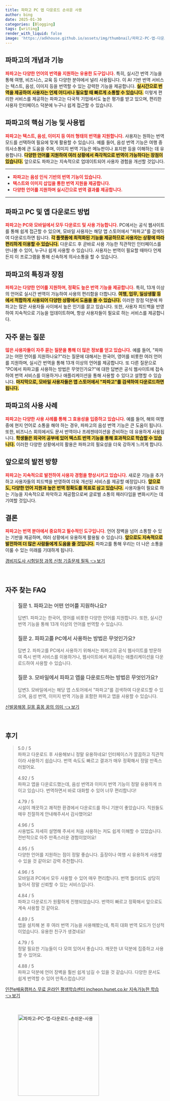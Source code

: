 ```yaml
---
title: 파파고 PC 앱 다운로드 손쉬운 사용
author: bing
date: 2025-01-30
categories: [Blogging]
tags: [writing]
render_with_liquid: false
image: 'https://adkhouse.github.io/assets/img/thumbnail/파파고-PC-앱-다운로드-손쉬운-사용.webp'
---
```



<h2 id='파파고의 개념과 기능'>파파고의 개념과 기능</h2>

<p><b><span style="color: #ee2323;">파파고는 다양한 언어의 번역을 지원하는 유용한 도구입니다.</span></b> 특히, 실시간 번역 기능을 통해 여행, 비즈니스, 교육 등 다양한 분야에서 널리 사용됩니다. 이 AI 기반 번역 서비스는 텍스트, 음성, 이미지 등을 번역할 수 있는 강력한 기능을 제공합니다. <b><span style="background-color: #ffe066;">실시간으로 번역을 제공하여 사용자는 언제 어디서나 필요할 때 빠르게 소통할 수 있습니다.</span></b> 이렇게 편리한 서비스를 제공하는 파파고는 다국적 기업에서도 높은 평가를 받고 있으며, 편리한 사용자 인터페이스 덕분에 누구나 쉽게 접근할 수 있습니다.</p>

<h2 id='파파고의 핵심 기능 및 사용법'>파파고의 핵심 기능 및 사용법</h2>

<p><b><span style="color: #ee2323;">파파고는 텍스트, 음성, 이미지 등 여러 형태의 번역을 지원합니다.</span></b> 사용자는 원하는 번역 모드를 선택하여 필요에 맞게 활용할 수 있습니다. 예를 들어, 음성 번역 기능은 여행 중 의사소통에 큰 도움을 주며, 이미지 번역 기능은 메뉴판이나 표지판 등을 이해하는 데 유용합니다. <b><span style="background-color: #ffe066;">다양한 언어를 지원하여 여러 상황에서 즉각적으로 번역이 가능하다는 장점이 있습니다.</span></b> 앞으로도 파파고는 지속적으로 업데이트되어 사용자 경험을 개선할 것입니다.</p>

<hr />

<ul>
    <li><b><span style="color: #ee2323;">파파고는 음성 인식 기반의 번역 기능이 있습니다.</span></b></li>
    <li><b><span style="color: #ee2323;">텍스트와 이미지 삽입을 통한 번역 지원을 제공합니다.</span></b></li>
    <li><b><span style="color: #ee2323;">다양한 언어를 지원하며 실시간으로 번역 결과를 제공합니다.</span></b></li>
</ul>

<hr />

<h2 id='파파고 PC 및 앱 다운로드 방법'>파파고 PC 및 앱 다운로드 방법</h2>

<p><b><span style="color: #ee2323;">파파고는 PC와 모바일에서 모두 다운로드 및 사용 가능합니다.</span></b> PC에서는 공식 웹사이트를 통해 쉽게 접근할 수 있으며, 모바일 사용자는 해당 앱 스토어에서 "파파고"를 검색하여 다운로드하면 됩니다. <b><span style="background-color: #ffe066;">각 플랫폼에 최적화된 기능을 제공하므로 사용자는 상황에 따라 편리하게 이용할 수 있습니다.</span></b> 다운로드 후 곧바로 사용 가능한 직관적인 인터페이스를 만나볼 수 있어, 누구나 쉽게 사용할 수 있습니다. 사용자는 번역이 필요할 때마다 언제든지 이 프로그램을 통해 신속하게 의사소통을 할 수 있습니다.</p>

<h2 id='파파고의 특징과 장점'>파파고의 특징과 장점</h2>

<p><b><span style="color: #ee2323;">파파고는 다양한 언어를 지원하며, 정확도 높은 번역 기능을 제공합니다.</span></b> 특히, 13개 이상의 언어로 실시간 번역이 가능하여 사용의 편리함을 더합니다. <b><span style="background-color: #ffe066;">여행, 업무, 일상생활 등에서 적합하게 사용되어 다양한 상황에서 도움을 줄 수 있습니다.</span></b> 이러한 장점 덕분에 파파고는 많은 사용자들 사이에서 높은 인기를 끌고 있습니다. 또한, 사용자 피드백을 반영하여 지속적으로 기능을 업데이트하며, 항상 사용자들이 필요로 하는 서비스를 제공합니다.</p>

<h2 id='자주 묻는 질문'>자주 묻는 질문</h2>

<p><b><span style="color: #ee2323;">많은 사용자들이 자주 묻는 질문을 통해 더 많은 정보를 얻고 있습니다.</span></b> 예를 들어, "파파고는 어떤 언어를 지원하나요?"라는 질문에 대해서는 한국어, 영어를 비롯한 여러 언어를 지원하며, 실시간 번역을 통해 13개 이상의 언어를 제공합니다. 또 다른 질문으로 "PC에서 파파고를 사용하는 방법은 무엇인가요?"에 대한 답변은 공식 웹사이트에 접속하여 번역 서비스를 이용하거나 애플리케이션을 통해 사용할 수 있다고 설명할 수 있습니다. <b><span style="background-color: #ffe066;">마지막으로, 모바일 사용자들은 앱 스토어에서 "파파고"를 검색하여 다운로드하면 됩니다.</span></b></p>

<h2 id='파파고의 사용 사례'>파파고의 사용 사례</h2>

<p><b><span style="color: #ee2323;">파파고는 다양한 사용 사례를 통해 그 효용성을 입증하고 있습니다.</span></b> 예를 들어, 해외 여행 중에 현지 언어로 소통을 해야 하는 경우, 파파고의 음성 번역 기능은 큰 도움이 됩니다. 또한, 비즈니스 회의에서도 문서 번역이나 프레젠테이션을 준비하는 데 유용하게 사용됩니다. <b><span style="background-color: #ffe066;">학생들은 외국어 공부에 있어 텍스트 번역 기능을 통해 효과적으로 학습할 수 있습니다.</span></b> 이러한 다양한 상황에서의 활용은 파파고의 필요성을 더욱 강하게 느끼게 합니다.</p>

<h2 id='앞으로의 발전 방향'>앞으로의 발전 방향</h2>

<p><b><span style="color: #ee2323;">파파고는 지속적으로 발전하여 사용자 경험을 향상시키고 있습니다.</span></b> 새로운 기능을 추가하고 사용자들의 피드백을 반영하여 더욱 개선된 서비스를 제공할 예정입니다. <b><span style="background-color: #ffe066;">앞으로도, 다양한 언어 지원과 높은 번역 정확도를 목표로 삼고 있습니다.</span></b> 사용자들이 필요로 하는 기능을 지속적으로 파악하고 제공함으로써 글로벌 소통의 패러다임을 변화시키는 데 기여할 것입니다.</p>

<h2 id='결론'>결론</h2>

<p><b><span style="color: #ee2323;">파파고는 번역 분야에서 중요하고 필수적인 도구입니다.</span></b> 언어 장벽을 넘어 소통할 수 있는 기반을 제공하며, 여러 상황에서 유용하게 활용될 수 있습니다. <b><span style="background-color: #ffe066;">앞으로도 지속적으로 발전하여 더 많은 사람들에게 도움을 줄 것입니다.</span></b> 파파고를 통해 우리는 더 나은 소통을 이룰 수 있는 미래를 기대하게 됩니다.</p>


<p><a class="click-button" title="경비지도사 시험일정 과목 신청 기출문제 필독" href="https://adkhouse.github.io/posts/%EA%B2%BD%EB%B9%84%EC%A7%80%EB%8F%84%EC%82%AC-%EC%8B%9C%ED%97%98%EC%9D%BC%EC%A0%95-%EA%B3%BC%EB%AA%A9-%EC%8B%A0%EC%B2%AD-%EA%B8%B0%EC%B6%9C%EB%AC%B8%EC%A0%9C-%ED%95%84%EB%8F%85/" rel="dofollow">경비지도사 시험일정 과목 신청 기출문제 필독 👈 보기</a></p><br>
<h2 id='자주_찾는_FAQ'>자주 찾는 FAQ</h2>
<div itemscope="" itemtype="https://schema.org/FAQPage"> 
<blockquote> 
<div itemscope="" itemprop="mainEntity" itemtype="https://schema.org/Question"> 
<h3 itemprop="name">질문 1. 파파고는 어떤 언어를 지원하나요?</h3> 
<div itemscope="" itemprop="acceptedAnswer" itemtype="https://schema.org/Answer"> 
<span itemprop="text"> 
<p>답변1. 파파고는 한국어, 영어를 비롯한 다양한 언어를 지원합니다. 또한, 실시간 번역 기능을 통해 13개 이상의 언어를 번역할 수 있습니다.</p> 
</span> 
</div> 
</div> 

<div itemscope="" itemprop="mainEntity" itemtype="https://schema.org/Question"> 
<h3 itemprop="name">질문 2. 파파고를 PC에서 사용하는 방법은 무엇인가요?</h3> 
<div itemscope="" itemprop="acceptedAnswer" itemtype="https://schema.org/Answer"> 
<span itemprop="text"> 
<p>답변 2. 파파고를 PC에서 사용하기 위해서는 파파고의 공식 웹사이트를 방문하여 즉시 번역 서비스를 이용하거나, 웹사이트에서 제공하는 애플리케이션을 다운로드하여 사용할 수 있습니다.</p> 
</span> 
</div> 
</div> 

<div itemscope="" itemprop="mainEntity" itemtype="https://schema.org/Question"> 
<h3 itemprop="name">질문 3. 모바일에서 파파고 앱을 다운로드하는 방법은 무엇인가요?</h3> 
<div itemscope="" itemprop="acceptedAnswer" itemtype="https://schema.org/Answer"> 
<span itemprop="text"> 
<p>답변3. 모바일에서는 해당 앱 스토어에서 "파파고"를 검색하여 다운로드할 수 있으며, 음성 번역, 이미지 번역 기능을 포함한 파파고 앱을 사용할 수 있습니다.</p> 
</span> 
</div> 
</div> 
</blockquote> 
</div>
<p><a class="click-button" title="신발꿈해몽 길몽 흉몽 꿈의 의미" href="https://adkhouse.github.io/posts/%EC%8B%A0%EB%B0%9C%EA%BF%88%ED%95%B4%EB%AA%BD-%EA%B8%B8%EB%AA%BD-%ED%9D%89%EB%AA%BD-%EA%BF%88%EC%9D%98-%EC%9D%98%EB%AF%B8/" rel="dofollow">신발꿈해몽 길몽 흉몽 꿈의 의미 👈 보기</a></p><br>
<h2 id='후기'>후기</h2>
<div itemscope itemtype="https://schema.org/Product">
  <blockquote>
  <div itemprop="review" itemscope itemtype="https://schema.org/Review">
      <div itemprop="reviewRating" itemscope itemtype="https://schema.org/Rating"> <span itemprop="ratingValue">5.0</span> / <span itemprop="bestRating">5</span> </div>
      <span itemprop="reviewBody">파파고 다운로드 후 사용해보니 정말 유용하네요! 인터페이스가 깔끔하고 직관적이라 사용하기 쉽습니다. 번역 속도도 빠르고 결과가 매우 정확해서 정말 만족스러웠어요.</span>
  </div>
  <br>
  <div itemprop="review" itemscope itemtype="https://schema.org/Review">
      <div itemprop="reviewRating" itemscope itemtype="https://schema.org/Rating"> <span itemprop="ratingValue">4.92</span> / <span itemprop="bestRating">5</span> </div>
      <span itemprop="reviewBody">파파고 앱을 다운로드했는데, 음성 번역과 이미지 번역 기능이 정말 유용하게 쓰이고 있습니다. 번역하면서 바로 대화할 수 있어 너무 편리합니다!</span>
  </div>
  <br>
  <div itemprop="review" itemscope itemtype="https://schema.org/Review">
      <div itemprop="reviewRating" itemscope itemtype="https://schema.org/Rating"> <span itemprop="ratingValue">4.79</span> / <span itemprop="bestRating">5</span> </div>
      <span itemprop="reviewBody">시설이 깨끗하고 쾌적한 환경에서 다운로드를 하니 기분이 좋았습니다. 직원들도 매우 친절하게 안내해주셔서 감사했어요!</span>
  </div>
  <br>
  <div itemprop="review" itemscope itemtype="https://schema.org/Review">
      <div itemprop="reviewRating" itemscope itemtype="https://schema.org/Rating"> <span itemprop="ratingValue">4.96</span> / <span itemprop="bestRating">5</span> </div>
      <span itemprop="reviewBody">사용법도 자세히 설명해 주셔서 처음 사용하는 저도 쉽게 이해할 수 있었습니다. 전반적으로 아주 만족스러운 경험이었어요!</span>
  </div>
  <br>
  <div itemprop="review" itemscope itemtype="https://schema.org/Review">
      <div itemprop="reviewRating" itemscope itemtype="https://schema.org/Rating"> <span itemprop="ratingValue">4.95</span> / <span itemprop="bestRating">5</span> </div>
      <span itemprop="reviewBody">다양한 언어를 지원하는 점이 정말 좋습니다. 출장이나 여행 시 유용하게 사용할 수 있을 것 같아요! 강력 추천합니다.</span>
  </div>
  <br>
  <div itemprop="review" itemscope itemtype="https://schema.org/Review">
      <div itemprop="reviewRating" itemscope itemtype="https://schema.org/Rating"> <span itemprop="ratingValue">4.96</span> / <span itemprop="bestRating">5</span> </div>
      <span itemprop="reviewBody">모바일과 PC에서 모두 사용할 수 있어 매우 편리합니다. 번역 퀄리티도 상당히 높아서 정말 신뢰할 수 있는 서비스입니다.</span>
  </div>
  <br>
  <div itemprop="review" itemscope itemtype="https://schema.org/Review">
      <div itemprop="reviewRating" itemscope itemtype="https://schema.org/Rating"> <span itemprop="ratingValue">4.84</span> / <span itemprop="bestRating">5</span> </div>
      <span itemprop="reviewBody">파파고 다운로드가 원활하게 진행되었습니다. 번역이 빠르고 정확해서 앞으로도 계속 사용할 것 같아요.</span>
  </div>
  <br>
  <div itemprop="review" itemscope itemtype="https://schema.org/Review">
      <div itemprop="reviewRating" itemscope itemtype="https://schema.org/Rating"> <span itemprop="ratingValue">4.89</span> / <span itemprop="bestRating">5</span> </div>
      <span itemprop="reviewBody">앱을 설치해 본 후 여러 번역 기능을 사용해봤는데, 특히 대화 번역 모드가 인상적이었습니다. 유용한 친구가 생겼네요!</span>
  </div>
  <br>
  <div itemprop="review" itemscope itemtype="https://schema.org/Review">
      <div itemprop="reviewRating" itemscope itemtype="https://schema.org/Rating"> <span itemprop="ratingValue">4.79</span> / <span itemprop="bestRating">5</span> </div>
      <span itemprop="reviewBody">정말 필요한 기능들이 다 모여 있어서 좋습니다. 깨끗한 UI 덕분에 집중하고 사용할 수 있어요.</span>
  </div>
  <br>
  <div itemprop="review" itemscope itemtype="https://schema.org/Review">
      <div itemprop="reviewRating" itemscope itemtype="https://schema.org/Rating"> <span itemprop="ratingValue">4.88</span> / <span itemprop="bestRating">5</span> </div>
      <span itemprop="reviewBody">파파고 덕분에 언어 장벽을 훨씬 쉽게 넘길 수 있을 것 같습니다. 다양한 문서도 쉽게 번역할 수 있어 만족스럽습니다!</span>
  </div>
  </blockquote>
</div>
<p><a class="click-button" title="인천e배움캠퍼스 무료 온라인 평생학습센터 incheon.hunet.co.kr 지속가능한 학습" href="https://adkhouse.github.io/posts/%EC%9D%B8%EC%B2%9Ce%EB%B0%B0%EC%9B%80%EC%BA%A0%ED%8D%BC%EC%8A%A4-%EB%AC%B4%EB%A3%8C-%EC%98%A8%EB%9D%BC%EC%9D%B8-%ED%8F%89%EC%83%9D%ED%95%99%EC%8A%B5%EC%84%BC%ED%84%B0-incheon.hunet.co.kr-%EC%A7%80%EC%86%8D%EA%B0%80%EB%8A%A5%ED%95%9C-%ED%95%99%EC%8A%B5/" rel="dofollow">인천e배움캠퍼스 무료 온라인 평생학습센터 incheon.hunet.co.kr 지속가능한 학습 👈 보기</a></p><br>
<figure class="image"><img src="https://adkhouse.github.io/assets/img/thumbnail/파파고-PC-앱-다운로드-손쉬운-사용.webp" alt="파파고-PC-앱-다운로드-손쉬운-사용" width="256" height="256"></figure>